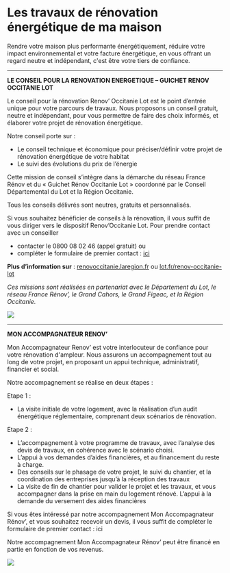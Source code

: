 # Les travaux de rénovation énergétique de ma maison

Rendre votre maison plus performante énergétiquement, réduire votre impact environnemental et votre facture énergétique, en vous offrant un regard neutre et indépendant, c'est être votre tiers de confiance.

---

**LE CONSEIL POUR LA RENOVATION ENERGETIQUE – GUICHET RENOV OCCITANIE LOT**

Le conseil pour la rénovation Renov’ Occitanie Lot est le point d’entrée unique pour votre parcours de travaux. Nous proposons un conseil gratuit, neutre et indépendant, pour vous permettre de faire des choix informés, et élaborer votre projet de rénovation énergétique.

Notre conseil porte sur :

- Le conseil technique et économique pour préciser/définir votre projet de rénovation énergétique de votre habitat
- Le suivi des évolutions du prix de l’énergie

Cette mission de conseil s’intègre dans la démarche du réseau France Rénov et du « Guichet Rénov Occitanie Lot » coordonné par le Conseil Départemental du Lot et la Région Occitanie.&#x20;

Tous les conseils délivrés sont neutres, gratuits et personnalisés.

Si vous souhaitez bénéficier de conseils à la rénovation, il vous suffit de vous diriger vers le dispositif Renov’Occitanie Lot.
Pour prendre contact avec un conseiller&#x20;

- contacter le 0800 08 02 46 (appel gratuit) ou
- compléter le formulaire de premier contact : [ici](https://bpm.lot.fr/external/process/7dTjsNLX6Jdf9rzisuIXvXGyQwRKNkv9VCSFsPNnMGm8xy7vv00Nn3tshWeCaMlL/renovoccitanieLot)

**Plus d’information sur** : [renovoccitanie.laregion.fr](renovoccitanie.laregion.fr) ou [lot.fr/renov-occitanie-lot](lot.fr/renov-occitanie-lot)

_Ces missions sont réalisées en partenariat avec le Département du Lot, le réseau France Rénov’, le Grand Cahors, le Grand Figeac, et la Région Occitanie._

![](/docs\:logo.png)

---

**MON ACCOMPAGNATEUR RENOV’**

Mon Accompagnateur Renov’ est votre interlocuteur de confiance pour votre rénovation d'ampleur. Nous assurons un accompagnement tout au long de votre projet, en proposant un appui technique, administratif, financier et social.

Notre accompagnement se réalise en deux étapes :

Etape 1 :

- La visite initiale de votre logement, avec la réalisation d’un audit énergétique réglementaire, comprenant deux scénarios de rénovation.

Etape 2 :

- L’accompagnement à votre programme de travaux, avec l’analyse des devis de travaux, en cohérence avec le scénario choisi.
- L’appui à vos demandes d’aides financières, et au financement du reste à charge.
- Des conseils sur le phasage de votre projet, le suivi du chantier, et la coordination des entreprises jusqu’à la réception des travaux
- La visite de fin de chantier pour valider le projet et les travaux, et vous accompagner dans la prise en main du logement rénové. L’appui à la demande du versement des aides financières

Si vous êtes intéressé par notre accompagnement Mon Accompagnateur Rénov’, et vous souhaitez recevoir un devis, il vous suffit de compléter le formulaire de premier contact : ici

Notre accompagnement Mon Accompagnateur Rénov’ peut être financé en partie en fonction de vos revenus.

![](/docs\:logomarrvb.png)

